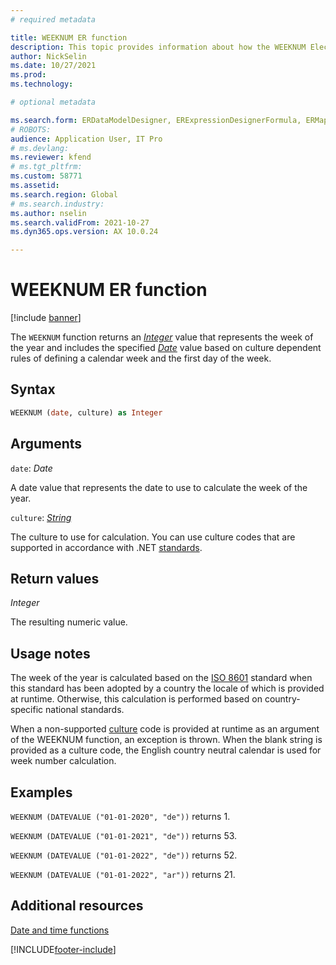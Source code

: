 ```yaml
---
# required metadata

title: WEEKNUM ER function
description: This topic provides information about how the WEEKNUM Electronic reporting (ER) function is used.
author: NickSelin
ms.date: 10/27/2021
ms.prod: 
ms.technology: 

# optional metadata

ms.search.form: ERDataModelDesigner, ERExpressionDesignerFormula, ERMappedFormatDesigner, ERModelMappingDesigner
# ROBOTS: 
audience: Application User, IT Pro
# ms.devlang: 
ms.reviewer: kfend
# ms.tgt_pltfrm: 
ms.custom: 58771
ms.assetid: 
ms.search.region: Global
# ms.search.industry: 
ms.author: nselin
ms.search.validFrom: 2021-10-27
ms.dyn365.ops.version: AX 10.0.24

---
```


# WEEKNUM ER function

[!include [banner](../includes/banner.md)]

The `WEEKNUM` function returns an *[Integer](er-formula-supported-data-types-primitive.md#integer)* value that represents the week of the year and includes the specified *[Date](er-formula-supported-data-types-primitive.md#date)* value based on culture dependent rules of defining a calendar week and the first day of the week.

## Syntax

```vb
WEEKNUM (date, culture) as Integer
```

## <a name="arguments">Arguments</a>

`date`: *Date*

A date value that represents the date to use to calculate the week of the year.

`culture`: *[String](er-formula-supported-data-types-primitive.md#string)*

The culture to use for calculation. You can use culture codes that are supported in accordance with .NET [standards](/dotnet/api/system.globalization.cultureinfo.getcultures?view=net-5.0).

## Return values

*Integer*

The resulting numeric value.

## Usage notes

The week of the year is calculated based on the [ISO 8601](https://www.iso.org/iso-8601-date-and-time-format.html) standard when this standard has been adopted by a country the locale of which is provided at runtime. Otherwise, this calculation is performed based on country-specific national standards.

When a non-supported [culture](#arguments) code is provided at runtime as an argument of the WEEKNUM function, an exception is thrown. When the blank string is provided as a culture code, the English country neutral calendar is used for week number calculation.

## Examples

`WEEKNUM (DATEVALUE ("01-01-2020", "de"))` returns 1.

`WEEKNUM (DATEVALUE ("01-01-2021", "de"))` returns 53.

`WEEKNUM (DATEVALUE ("01-01-2022", "de"))` returns 52.

`WEEKNUM (DATEVALUE ("01-01-2022", "ar"))` returns 21.

## Additional resources

[Date and time functions](er-functions-category-datetime.md)


[!INCLUDE[footer-include](../../../includes/footer-banner.md)]
